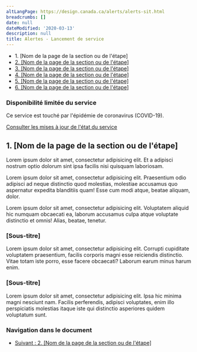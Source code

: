 ```yaml
---
altLangPage: https://design.canada.ca/alerts/alerts-sit.html
breadcrumbs: []
date: null
dateModified: '2020-03-13'
description: null
title: Alertes - Lancement de service
---
```



<div class="gc-stp-stp">
 <div class="row">
  <ul class="toc lst-spcd col-md-12">
   <li class="col-md-4 col-sm-6">
    <a class="list-group-item active">
     1. [Nom de la page de la section ou de l'étape]
    </a>
   </li>
   <li class="col-md-4 col-sm-6">
    <a class="list-group-item" href="page2-fr.html">
     2. [Nom de la page de la section ou de l'étape]
    </a>
   </li>
   <li class="col-md-4 col-sm-6 clr-lft-sm">
    <a class="list-group-item" href="page3-fr.html">
     3. [Nom de la page de la section ou de l'étape]
    </a>
   </li>
   <li class="col-md-4 col-sm-6 clr-lft-md clr-lft-lg">
    <a class="list-group-item" href="page4-fr.html">
     4. [Nom de la page de la section ou de l'étape]
    </a>
   </li>
   <li class="col-md-4 col-sm-6 clr-lft-sm">
    <a class="list-group-item" href="page5-fr.html">
     5. [Nom de la page de la section ou de l'étape]
    </a>
   </li>
   <li class="col-md-4 col-sm-6">
    <a class="list-group-item" href="page6-fr.html">
     6. [Nom de la page de la section ou de l'étape]
    </a>
   </li>
  </ul>
 </div>
</div>

<div class="row">
 <section class="col-md-12">
  <section class="alert alert-warning">
   <h3>
    Disponibilité limitée du service
   </h3>
   <p>
    Ce service est touché par l'épidémie de coronavirus (COVID-19).
   </p>
   <p>
    <a href="#">
     Consulter les mises à jour de l'état du service
    </a>
   </p>
  </section>
  <h2>
   1. [Nom de la page de la section ou de l'étape]
  </h2>
  <p>
   Lorem ipsum dolor sit amet, consectetur adipisicing elit. Et a adipisci nostrum optio dolorum sint ipsa facilis nisi quisquam laboriosam.
  </p>
  <p>
   Lorem ipsum dolor sit amet, consectetur adipisicing elit. Praesentium odio adipisci ad neque distinctio quod molestias, molestiae accusamus quo aspernatur expedita blanditiis quam! Esse cum modi atque, beatae aliquam, dolor.
  </p>
  <p>
   Lorem ipsum dolor sit amet, consectetur adipisicing elit. Voluptatem aliquid hic numquam obcaecati ea, laborum accusamus culpa atque voluptate distinctio et omnis! Alias, beatae, tenetur.
  </p>
  <section>
   <h3>
    [Sous-titre]
   </h3>
   <p>
    Lorem ipsum dolor sit amet, consectetur adipisicing elit. Corrupti cupiditate voluptatem praesentium, facilis corporis magni esse reiciendis distinctio. Vitae totam iste porro, esse facere obcaecati? Laborum earum minus harum enim.
   </p>
  </section>
  <section>
   <h3>
    [Sous-titre]
   </h3>
   <p>
    Lorem ipsum dolor sit amet, consectetur adipisicing elit. Ipsa hic minima magni nesciunt nam. Facilis perferendis, adipisci voluptates, enim illo perspiciatis molestias itaque iste qui distinctio asperiores quidem voluptatum sunt.
   </p>
  </section>
  <nav class="mrgn-bttm-lg" role="navigation">
   <h3 class="wb-inv">
    Navigation dans le document
   </h3>
   <ul class="pager">
    <li class="next">
     <a href="page2-fr.html" rel="next">
      Suivant
      <span class="wb-inv">
       : 2. [Nom de la page de la section ou de l'étape]
      </span>
     </a>
    </li>
   </ul>
  </nav>
 </section>
 <div id="def-preFooter">
 </div>
</div>
